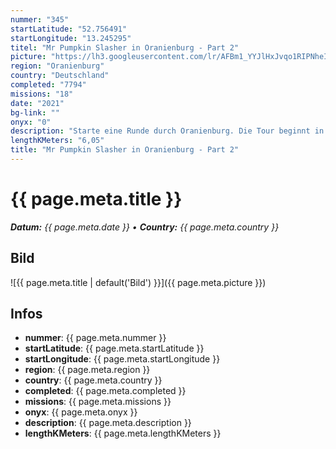 ```yaml
---
nummer: "345"
startLatitude: "52.756491"
startLongitude: "13.245295"
titel: "Mr Pumpkin Slasher in Oranienburg - Part 2"
picture: "https://lh3.googleusercontent.com/lr/AFBm1_YYJlHxJvqo1RIPNheIvlxSQR_m_-sdyog8bMaGQ2zGDbp7imDcc1Dw8eGKIM4mZk4c9MbPCh3F551wiLlgvJ8D6KcEA4wVbOTFgy4F888hownV-dIt-pX2Rq_VMF-GzqEkXq2ErFSJ7HzgMH-b5iaLjcQsvW4fTD3V0CyEoBLYpLjex-YmAPHl8llo25KBck9u2imXcBcqLX6iZ_4l5JBfi00uia1LkxXyJYbt3HZOert545-anX6Ni-UJDBF3J09WK60B-VxlJRXeuaQoVCqJVUAv6HQ55oOS4oyOCF36GqzOZaPPYr1Ti3l5rV_j2TvAkniFk8J-D7ciVImO4Sb1GyPYhguuA94nUfTh4fhroKYjnxrZwFpIALQN-ZvF7Ye9sMml29wRBU-Rj96bRIAg8uShRoXOYt7uF90XGL3nygyv2eIIM1-rI8d3-QWs1Gxr6oPHxGpI-QZth1e08SpEN0_L6Jpqf8pjTo2amQlNe-lSRrnloTRTQMmNkE4zXvatnXmhTBguP4ZLq91VCX_2c_B5LMOggfqsRPE6YeaEOc3rytNjW2iUL9-oH-_4sUGVFdlDi79qkwIMrQ-8bbGEf52GIL4Ti-Ub-aFodNLTTRSmLLWQyi6poXpkaO18J_dteQxIMGjzr2c2TrMqa7mV8huC5eV_rRTozifBTQWqyqx3Uu8LdaOgLdnc4DluZziyHW9Zqwu1saP0ZvzG1j5xWx9pROfstRZ7PXCJa8KgaZiCuvNWbmDfArtwIpgWwkgfucxI1tuCixY0Cnsd-ZjQ66JA9jcfD-ZMYYtY3d4jH48GwmoUWFwkP0mnp7EupdYgXanMVD2naqvGaJ47j84Rg-SR8Sw"
region: "Oranienburg"
country: "Deutschland"
completed: "7794"
missions: "18"
date: "2021"
bg-link: ""
onyx: "0"
description: "Starte eine Runde durch Oranienburg. Die Tour beginnt in der Bernauer Straße"
lengthKMeters: "6,05"
title: "Mr Pumpkin Slasher in Oranienburg - Part 2"
---
```


# {{ page.meta.title }}
_**Datum:** {{ page.meta.date }} • **Country:** {{ page.meta.country }}_

## Bild
![{{ page.meta.title | default('Bild') }}]({{ page.meta.picture }})

## Infos
- **nummer**: {{ page.meta.nummer }}
- **startLatitude**: {{ page.meta.startLatitude }}
- **startLongitude**: {{ page.meta.startLongitude }}
- **region**: {{ page.meta.region }}
- **country**: {{ page.meta.country }}
- **completed**: {{ page.meta.completed }}
- **missions**: {{ page.meta.missions }}
- **onyx**: {{ page.meta.onyx }}
- **description**: {{ page.meta.description }}
- **lengthKMeters**: {{ page.meta.lengthKMeters }}

